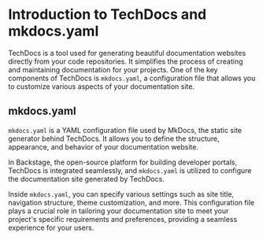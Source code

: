 # Introduction to TechDocs and mkdocs.yaml

TechDocs is a tool used for generating beautiful documentation websites directly from your code repositories. It simplifies the process of creating and maintaining documentation for your projects. One of the key components of TechDocs is `mkdocs.yaml`, a configuration file that allows you to customize various aspects of your documentation site.

## mkdocs.yaml

`mkdocs.yaml` is a YAML configuration file used by MkDocs, the static site generator behind TechDocs. It allows you to define the structure, appearance, and behavior of your documentation website.

In Backstage, the open-source platform for building developer portals, TechDocs is integrated seamlessly, and `mkdocs.yaml` is utilized to configure the documentation site generated by TechDocs.

Inside `mkdocs.yaml`, you can specify various settings such as site title, navigation structure, theme customization, and more. This configuration file plays a crucial role in tailoring your documentation site to meet your project's specific requirements and preferences, providing a seamless experience for your users.